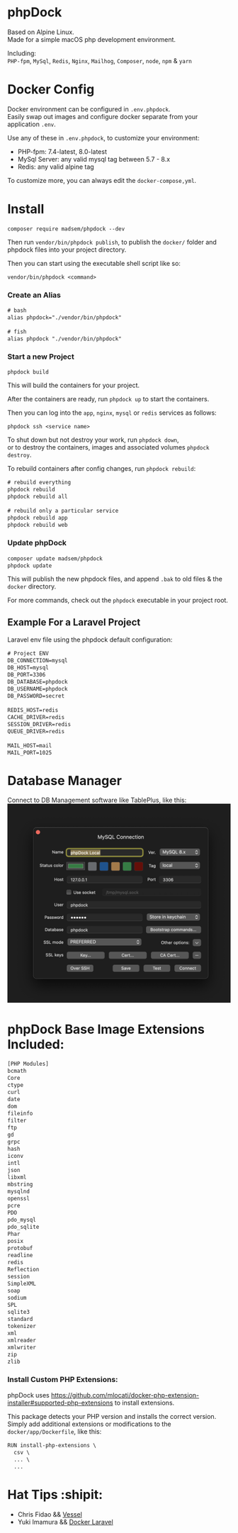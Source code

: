 # phpDock

Based on Alpine Linux.  
Made for a simple macOS php development environment.  

Including:  
`PHP-fpm`, `MySql`, `Redis`, `Nginx`, `Mailhog`, `Composer`, `node`, `npm` & `yarn`


# Docker Config

Docker environment can be configured in `.env.phpdock`.  
Easily swap out images and configure docker separate from your application `.env`.

Use any of these in `.env.phpdock`, to customize your environment:
- PHP-fpm: 7.4-latest, 8.0-latest
- MySql Server: any valid mysql tag between 5.7 - 8.x
- Redis: any valid alpine tag

To customize more, you can always edit the `docker-compose,yml`.

# Install
```shell
composer require madsem/phpdock --dev
```
Then run `vendor/bin/phpdock publish`, to publish the `docker/` folder and phpdock files into your project directory.

Then you can start using the executable shell script like so:
```
vendor/bin/phpdock <command>
```

### Create an Alias
```shell
# bash
alias phpdock="./vendor/bin/phpdock"
 
# fish
alias phpdock "./vendor/bin/phpdock"
 ```

 ### Start a new Project
 ```shell
 phpdock build
 ```
 This will build the containers for your project.

 After the containers are ready, run `phpdock up` to start the containers.

 Then you can log into the `app`, `nginx`, `mysql` or `redis` services as follows:
 ```shell
 phpdock ssh <service name>
 ```

To shut down but not destroy your work, run `phpdock down`,  
or to destroy the containers, images and associated volumes `phpdock destroy`.

To rebuild containers after config changes, run `phpdock rebuild`:
```shell
# rebuild everything
phpdock rebuild
phpdock rebuild all

# rebuild only a particular service
phpdock rebuild app
phpdock rebuild web
```

### Update phpDock
```shell
composer update madsem/phpdock
phpdock update
```
This will publish the new phpdock files, and append `.bak` to old files & the `docker` directory.

For more commands, check out the `phpdock` executable in your project root.

## Example For a Laravel Project
Laravel env file using the phpdock default configuration:
```env
# Project ENV
DB_CONNECTION=mysql
DB_HOST=mysql
DB_PORT=3306
DB_DATABASE=phpdock
DB_USERNAME=phpdock
DB_PASSWORD=secret

REDIS_HOST=redis
CACHE_DRIVER=redis
SESSION_DRIVER=redis
QUEUE_DRIVER=redis

MAIL_HOST=mail
MAIL_PORT=1025
```


# Database Manager
Connect to DB Management software like TablePlus, like this:  
![table plus config](/docs/tableplus.png)


# phpDock Base Image Extensions Included:
```shell
[PHP Modules]
bcmath
Core
ctype
curl
date
dom
fileinfo
filter
ftp
gd
grpc
hash
iconv
intl
json
libxml
mbstring
mysqlnd
openssl
pcre
PDO
pdo_mysql
pdo_sqlite
Phar
posix
protobuf
readline
redis
Reflection
session
SimpleXML
soap
sodium
SPL
sqlite3
standard
tokenizer
xml
xmlreader
xmlwriter
zip
zlib
```

### Install Custom PHP Extensions:
phpDock uses https://github.com/mlocati/docker-php-extension-installer#supported-php-extensions
to install extensions.

This package detects your PHP version and installs the correct version.
Simply add additional extensions or modifications to the `docker/app/Dockerfile`, like this:
```shell
RUN install-php-extensions \
  csv \
  ... \
  ...
```


# Hat Tips :shipit:	
- Chris Fidao && [Vessel](https://github.com/shipping-docker/vessel)
- Yuki Imamura && [Docker Laravel](https://github.com/ucan-lab/docker-laravel)
